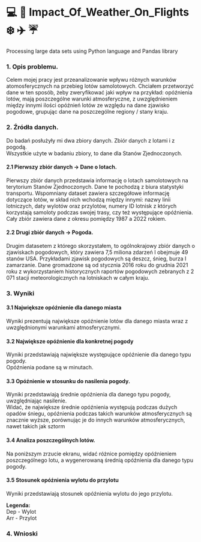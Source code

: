 # :computer: :snake: Impact_Of_Weather_On_Flights  :snowflake: :airplane: ☔ 
Processing large data sets using Python language and Pandas library

### 1. Opis problemu.
Celem mojej pracy jest przeanalizowanie wpływu różnych warunków atomosferycznych na przebieg lotów samolotowych. Chciałem przetworzyć dane w ten sposób, żeby zweryfikować jaki wpływ na przykład: opóźnienia lotów, mają poszczególne warunki atmosferyczne, z uwzględnieniem między innymi ilości opóźnień lotów ze względu na dane zjawisko pogodowe, grupując dane na poszczególne regiony / stany kraju. 

### 2. Źródła danych.
Do badań posłużyły mi dwa zbiory danych. Zbiór danych z lotami i z pogodą. <br />
Wszystkie użyte w badaniu zbiory, to dane dla Stanów Zjednoczonych. 

#### 2.1 Pierwszy zbiór danych -> Dane o lotach.
Pierwszy zbiór danych przedstawia informację o lotach samolotowych na terytorium Stanów Zjednoczonych. Dane te pochodzą z biura statystyki transportu. Wspomniany dataset zawiera szczegółowe informację dotyczące lotów, w skład nich wchodzą między innymi: nazwy linii lotniczych, daty wylotów oraz przylotów, numery ID lotnisk z których korzystają samoloty podczas swojej trasy, czy też występujące opóźnienia. Cały zbiór zawiera dane z okresu pomiędzy 1987 a 2022 rokiem. 


#### 2.2 Drugi zbiór danych -> Pogoda. 
Drugim datasetem z którego skorzystałem, to ogólnokrajowy zbiór danych o zjawiskach pogodowych, który zawiera 7,5 miliona zdarzeń I obejmuje 49 stanów USA. Przykładami zjawisk pogodowych są deszcz, śnieg, burza I zamarzanie. Dane gromadzone są od stycznia 2016 roku do grudnia 2021 roku z wykorzystaniem historycznych raportów pogodowych zebranych z 2 071 stacji meteorologicznych na lotniskach w całym kraju. 


### 3. Wyniki

#### 3.1 Największe opóźnienie dla danego miasta
Wyniki prezentują największe opóźnienie lotów dla danego miasta wraz z uwzględnionymi warunkami atmosferycznymi.

#### 3.2 Największe opóźnienie dla konkretnej pogody

Wyniki przedstawiają największe występujące opóźnienie dla danego typu pogody. <br>
Opóźnienia podane są w minutach. 

#### 3.3 Opóźnienie w stosunku do nasilenia pogody. 

Wyniki przedstawiają średnie opóźnienia dla danego typu pogody, uwzględniając nasilenie. <br> 
Widać, że największe średnie opóźnienia występują podczas dużych opadów śniegu, opóźnienia podczas takich warunków atmosferycznych są znacznie wyższe, porównując je do innych warunków atmosferycznych, nawet takich jak sztorm

#### 3.4	Analiza poszczególnych lotów. 

Na poniższym zrzucie ekranu, widać różnice pomiędzy opóźnieniem poszczególnego lotu, a wygenerowaną średnią opóźnienia dla danego typu pogody. 


#### 3.5	Stosunek opóźnienia wylotu do przylotu

Wyniki przedstawiają stosunek opóźnienia wylotu do jego przylotu. 

**Legenda:** <br>
Dep - Wylot <br>
Arr - Przylot

### 4. Wnioski

